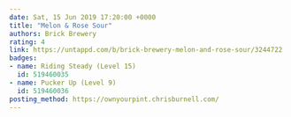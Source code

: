 ```yaml
---
date: Sat, 15 Jun 2019 17:20:00 +0000
title: "Melon & Rose Sour"
authors: Brick Brewery
rating: 4
link: https://untappd.com/b/brick-brewery-melon-and-rose-sour/3244722
badges:
- name: Riding Steady (Level 15)
  id: 519460035
- name: Pucker Up (Level 9)
  id: 519460036
posting_method: https://ownyourpint.chrisburnell.com/
---
```


